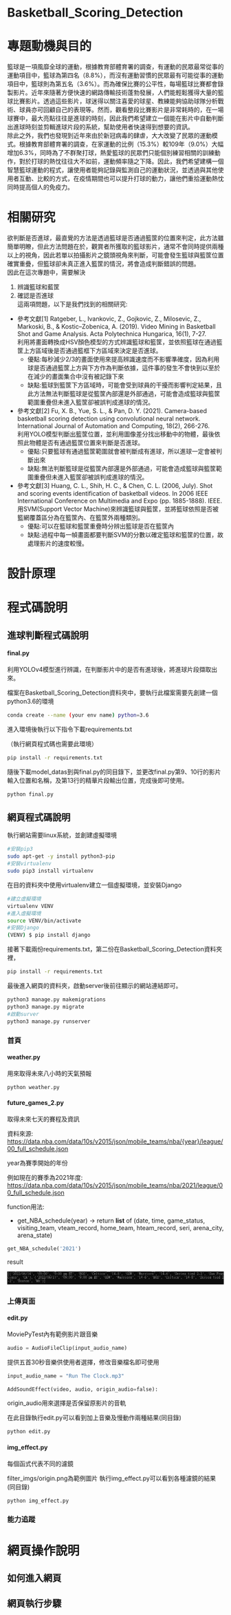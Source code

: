 # Basketball_Scoring_Detection

# 專題動機與目的
籃球是一項風靡全球的運動，根據教育部體育署的調查，有運動的民眾最常從事的運動項目中，籃球為第四名（8.8%），而沒有運動習慣的民眾最有可能從事的運動項目中，籃球則為第五名（3.6%）。而為確保比賽的公平性，每場籃球比賽都會錄製影片。近年來隨著方便快速的網路傳輸技術蓬勃發展，人們能輕鬆獲得大量的籃球比賽影片。透過這些影片，球迷得以關注喜愛的球星、教練能夠協助球隊分析戰術、球員亦可回顧自己的表現等。然而，觀看整段比賽影片是非常耗時的，在一場球賽中，最大亮點往往是進球的時刻，因此我們希望建立一個能在影片中自動判斷出進球時刻並剪輯進球片段的系統，幫助使用者快速得到想要的資訊。  
除此之外，我們也發現到近年來由於新冠病毒的肆虐，大大改變了民眾的運動模式。根據教育部體育署的調查，在家運動的比例（15.3%）較109年（9.0%）大幅增加6.3%，同時為了不群聚打球，熱愛籃球的民眾們只能個別練習相關的訓練動作，對於打球的熱忱往往大不如前，運動頻率隨之下降。因此，我們希望建構一個智慧籃球運動的程式，讓使用者能夠記錄與監測自己的運動狀況，並透過與其他使用者互動、比較的方式，在疫情期間也可以提升打球的動力，讓他們重拾運動熱忱同時提高個人的免疫力。

# 相關研究
欲判斷是否進球，最直覺的方法是透過籃球是否通過籃筐的位置來判定，此方法雖簡單明瞭，但此方法問題在於，觀賞者所獲取的籃球影片，通常不會同時提供兩種以上的視角，因此若單以拍攝影片之鏡頭視角來判斷，可能會發生籃球與籃筐位置確實重疊，但籃球卻未真正進入籃筐的情況，將會造成判斷錯誤的問題。  
因此在這次專題中，需要解決
1. 辨識籃球和藍筐  
2. 確認是否進球  
這兩項問題，以下是我們找到的相關研究:  
* 參考文獻[1] Ratgeber, L., Ivankovic, Z., Gojkovic, Z., Milosevic, Z., Markoski, B., & Kostic–Zobenica, A. (2019). Video Mining in Basketball Shot and Game Analysis. Acta Polytechnica Hungarica, 16(1), 7-27.  
利用將畫面轉換成HSV顏色模型的方式辨識籃球和籃筐，並依照籃球在通過籃筐上方區域後是否通過籃框下方區域來決定是否進球。
  * 優點:每秒減少2/3的畫面使用來提高辨識速度而不影響準確度，因為利用球是否通過籃筐上方與下方作為判斷依據，這件事的發生不會快到以至於在減少的畫面集合中沒有被記錄下來
  * 缺點:籃球到籃筐下方區域時，可能會受到球員的干擾而影響判定結果，且此方法無法判斷籃球是從籃筐內部還是外部通過，可能會造成籃球與籃筐範圍重疊但未進入籃筐卻被誤判成進球的情況。  
* 參考文獻[2] Fu, X. B., Yue, S. L., & Pan, D. Y. (2021). Camera-based basketball scoring detection using convolutional neural network. International Journal of Automation and Computing, 18(2), 266-276.  
利用YOLO模型判斷出籃筐位置，並利用圖像差分找出移動中的物體，最後依照此物體是否有通過籃筐位置來判斷是否進球。
  * 優點:只要籃球有通過籃筐範圍就會被判斷成有進球，所以進球一定會被判斷出來
  * 缺點:無法判斷籃球是從籃筐內部還是外部通過，可能會造成籃球與籃筐範圍重疊但未進入籃筐卻被誤判成進球的情況。  
* 參考文獻[3] Huang, C. L., Shih, H. C., & Chen, C. L. (2006, July). Shot and scoring events identification of basketball videos. In 2006 IEEE International Conference on Multimedia and Expo (pp. 1885-1888). IEEE.  
用SVM(Support Vector Machine)來辨識籃球與籃筐，並將籃球依照是否被籃網覆蓋區分為在籃筐內、在籃筐外兩種類別。
  * 優點:可以在籃球和籃筐重疊時分辨出籃球是否在籃筐內
  * 缺點:過程中每一幀畫面都要判斷SVM的分數以確定籃球和籃筐的位置，故處理影片的速度較慢。  

# 設計原理

# 程式碼說明
## 進球判斷程式碼說明
#### final.py

利用YOLOv4模型進行辨識，在判斷影片中的是否有進球後，將進球片段擷取出來。

檔案在Basketball_Scoring_Detection資料夾中，要執行此檔案需要先創建一個python3.6的環境

```bash
conda create --name (your env name) python=3.6
```

進入環境後執行以下指令下載requirements.txt

（執行網頁程式碼也需要此環境）

```bash
pip install -r requirements.txt
```

隨後下載model_datas到與final.py的同目錄下，並更改final.py第9、10行的影片輸入位置和名稱，及第13行的精華片段輸出位置，完成後即可使用。

```python
python final.py
```

## 網頁程式碼說明

執行網站需要linux系統，並創建虛擬環境

```bash
#安裝pip3
sudo apt-get -y install python3-pip
#安裝virtualenv
sudo pip3 install virtualenv
```

在目的資料夾中使用virtualenv建立一個虛擬環境，並安裝Django

```bash
#建立虛擬環境
virtualenv VENV
#進入虛擬環境
source VENV/bin/activate
#安裝Django
(VENV) $ pip install django
```
接著下載兩份requirements.txt，第二份在Basketball_Scoring_Detection資料夾裡，

```bash
pip install -r requirements.txt
```

最後進入網頁的資料夾，啟動server後前往顯示的網站連結即可。

```python
python3 manage.py makemigrations
python3 manage.py migrate
#啟動surver
python3 manage.py runserver
```


### 首頁
#### weather.py
用來取得未來八小時的天氣預報 

```python
python weather.py
```

#### future_games_2.py
取得未來七天的賽程及資訊

資料來源: https://data.nba.com/data/10s/v2015/json/mobile_teams/nba/{year}/league/00_full_schedule.json

year為賽季開始的年份

例如現在的賽季為2021年度: https://data.nba.com/data/10s/v2015/json/mobile_teams/nba/2021/league/00_full_schedule.json


function用法:
* get_NBA_schedule(year) -> return **list** of (date,
                                                time,
                                                game_status,
                                                visiting_team,
                                                vteam_record,
                                                home_team,
                                                hteam_record,
                                                seri,
                                                arena_city,
                                                arena_state)
```python
get_NBA_schedule('2021')
```

result

![img](./NBA_future_game_2/result.png)


### 上傳頁面
#### edit.py

MoviePyTest內有範例影片跟音樂
```python
audio = AudioFileClip(input_audio_name)
```
提供五首30秒音樂供使用者選擇，修改音樂檔名即可使用
```python
input_audio_name = "Run The Clock.mp3"
```

```python
AddSoundEffect(video, audio, origin_audio=false):
```
origin_audio用來選擇是否保留原影片的音軌

在此目錄執行edit.py可以看到加上音樂及慢動作兩種結果(同目錄)
```python
python edit.py
```
#### img_effect.py

每個函式代表不同的濾鏡

filter_imgs/origin.png為範例圖片
執行img_effect.py可以看到各種濾鏡的結果(同目錄)
```python
python img_effect.py
```

### 能力追蹤


# 網頁操作說明
## 如何進入網頁

## 網頁執行步驟
